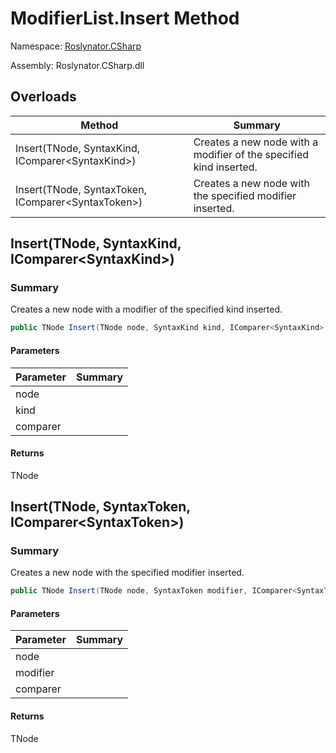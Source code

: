 # ModifierList\.Insert Method

Namespace: [Roslynator.CSharp](../../README.md)

Assembly: Roslynator\.CSharp\.dll

## Overloads

| Method | Summary |
| ------ | ------- |
| Insert\(TNode, SyntaxKind, IComparer\<SyntaxKind>\) | Creates a new node with a modifier of the specified kind inserted\. |
| Insert\(TNode, SyntaxToken, IComparer\<SyntaxToken>\) | Creates a new node with the specified modifier inserted\. |

## Insert\(TNode, SyntaxKind, IComparer\<SyntaxKind>\)

### Summary

Creates a new node with a modifier of the specified kind inserted\.

```csharp
public TNode Insert(TNode node, SyntaxKind kind, IComparer<SyntaxKind> comparer = null)
```

#### Parameters

| Parameter | Summary |
| --------- | ------- |
| node | |
| kind | |
| comparer | |

#### Returns

TNode


## Insert\(TNode, SyntaxToken, IComparer\<SyntaxToken>\)

### Summary

Creates a new node with the specified modifier inserted\.

```csharp
public TNode Insert(TNode node, SyntaxToken modifier, IComparer<SyntaxToken> comparer = null)
```

#### Parameters

| Parameter | Summary |
| --------- | ------- |
| node | |
| modifier | |
| comparer | |

#### Returns

TNode


